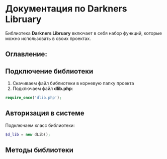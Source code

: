 # Документация по Darkners Libruary

Библиотека **Darkners Libruary** включает в себя набор функций, которые можно использовать в своих проектах. 

## Оглавление:


## Подключение библиотеки
1. Скачиваем файл библиотеки в корневую папку проекта
2. Подключаем файл **dlib.php**:
````php
require_once('dlib.php');
````

## Авторизация в системе
Подключаем класс библиотеки:
````php
$d_lib = new dLib();
````

## Методы библиотеки

